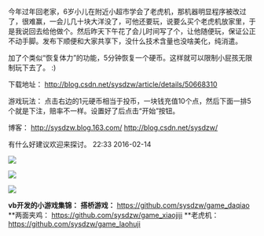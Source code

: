 今年过年回老家，6岁小儿在附近小超市学会了老虎机，那机器明显程序被改过了，很难赢，一会儿几十块大洋没了，可他还要玩，说要么买个老虎机放家里，于是我说回去给他做个。然后昨天下午花了会儿时间写了个，让他随便玩，保证公正不动手脚。发布下顺便和大家共享下，没什么技术含量也没啥美化，纯消遣。

加了个类似“恢复体力”的功能，5分钟恢复一个硬币。这样就可以限制小屁孩无限制玩下去了。 :)

下载地址：
http://blog.csdn.net/sysdzw/article/details/50668310

游戏玩法：
点击右边的1元硬币相当于投币，一块钱充值10个点，然后下面一排5个就是下注，赔率不一样。设置好了后点击“开始”按钮。

博客：
http://sysdzw.blog.163.com/
http://blog.csdn.net/sysdzw/

有什么好建议欢迎来探讨。
22:33 2016-02-14

![](https://img-bbs.csdn.net/upload/202003/12/1583985751_965611.png)

![](https://img-bbs.csdn.net/upload/202003/12/1583985751_550424.png)

![](https://img-bbs.csdn.net/upload/202003/12/1583985751_205199.png)

**vb开发的小游戏集锦：**
**搭桥游戏：**  https://github.com/sysdzw/game_daqiao
**两面夹鸡： https://github.com/sysdzw/game_xiaojiji
**老虎机： https://github.com/sysdzw/game_laohuji
